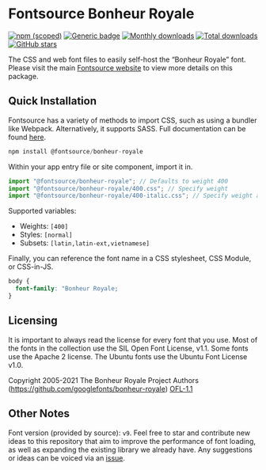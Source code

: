 # Fontsource Bonheur Royale

[![npm (scoped)](https://img.shields.io/npm/v/@fontsource/bonheur-royale?color=brightgreen)](https://www.npmjs.com/package/@fontsource/bonheur-royale) [![Generic badge](https://img.shields.io/badge/fontsource-passing-brightgreen)](https://github.com/fontsource/fontsource) [![Monthly downloads](https://badgen.net/npm/dm/@fontsource/bonheur-royale)](https://github.com/fontsource/fontsource) [![Total downloads](https://badgen.net/npm/dt/@fontsource/bonheur-royale)](https://github.com/fontsource/fontsource) [![GitHub stars](https://img.shields.io/github/stars/fontsource/fontsource.svg?style=social&label=Star)](https://github.com/fontsource/fontsource/stargazers)

The CSS and web font files to easily self-host the “Bonheur Royale” font. Please visit the main [Fontsource website](https://fontsource.org/fonts/bonheur-royale) to view more details on this package.

## Quick Installation

Fontsource has a variety of methods to import CSS, such as using a bundler like Webpack. Alternatively, it supports SASS. Full documentation can be found [here](https://fontsource.org/docs/getting-started/introduction).

```javascript
npm install @fontsource/bonheur-royale
```

Within your app entry file or site component, import it in.

```javascript
import "@fontsource/bonheur-royale"; // Defaults to weight 400
import "@fontsource/bonheur-royale/400.css"; // Specify weight
import "@fontsource/bonheur-royale/400-italic.css"; // Specify weight and style

```

Supported variables:
- Weights: `[400]`
- Styles: `[normal]`
- Subsets: `[latin,latin-ext,vietnamese]`

Finally, you can reference the font name in a CSS stylesheet, CSS Module, or CSS-in-JS.

```css
body {
  font-family: "Bonheur Royale;
}
```

## Licensing
It is important to always read the license for every font that you use.
Most of the fonts in the collection use the SIL Open Font License, v1.1. Some fonts use the Apache 2 license. The Ubuntu fonts use the Ubuntu Font License v1.0.

Copyright 2005-2021 The Bonheur Royale Project Authors (https://github.com/googlefonts/bonheur-royale)
[OFL-1.1](http://scripts.sil.org/OFL)

## Other Notes
Font version (provided by source): `v9`.
Feel free to star and contribute new ideas to this repository that aim to improve the performance of font loading, as well as expanding the existing library we already have. Any suggestions or ideas can be voiced via an [issue](https://github.com/fontsource/fontsource/issues).